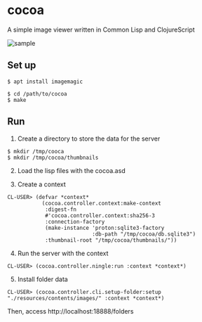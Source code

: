 # cocoa

A simple image viewer written in Common Lisp and ClojureScript

![sample](https://github.com/mhkoji/cocoa/raw/master/imgs/top.png)

## Set up

```
$ apt install imagemagic
```

```
$ cd /path/to/cocoa
$ make
```

## Run

1. Create a directory to store the data for the server

```
$ mkdir /tmp/cooca
$ mkdir /tmp/cocoa/thumbnails
```

2. Load the lisp files with the cocoa.asd

3. Create a context

```
CL-USER> (defvar *context*
           (cocoa.controller.context:make-context
            :digest-fn
            #'cocoa.controller.context:sha256-3
            :connection-factory
            (make-instance 'proton:sqlite3-factory
                           :db-path "/tmp/cocoa/db.sqlite3")
            :thumbnail-root "/tmp/cocoa/thumbnails/"))
```

4. Run the server with the context

```
CL-USER> (cocoa.controller.ningle:run :context *context*)
```

5. Install folder data

```
CL-USER> (cocoa.controller.cli.setup-folder:setup "./resources/contents/images/" :context *context*) 
```

Then, access http://localhost:18888/folders
